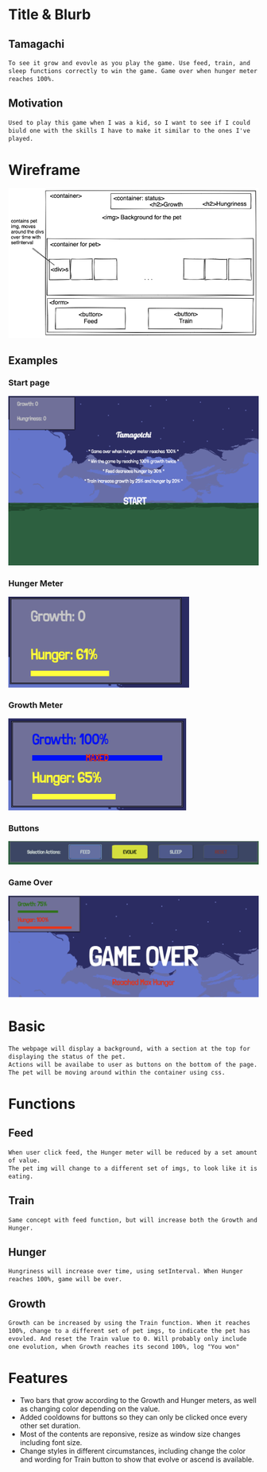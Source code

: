   # Title & Blurb
  ##  Tamagachi
    To see it grow and evovle as you play the game. Use feed, train, and sleep functions correctly to win the game. Game over when hunger meter reaches 100%.
  
  ## Motivation
    Used to play this game when I was a kid, so I want to see if I could biuld one with the skills I have to make it similar to the ones I've played.
  

  # Wireframe
  ![wireframe 1](./assets/project1_wireframe1.png)
  ## Examples
  ### Start page
  ![example 1](./assets/examples/start.png)

  ### Hunger Meter
  ![example 2](./assets/examples/hungerMeter.png)

  ### Growth Meter
  ![example 3](./assets/examples/TextInBar.png)

  ### Buttons
  ![example 4](./assets/examples/buttons.png)

  ### Game Over
  ![example 5](./assets/examples/gameOver.png)


  # Basic
    The webpage will display a background, with a section at the top for displaying the status of the pet.
    Actions will be availabe to user as buttons on the bottom of the page.
    The pet will be moving around within the container using css.
  

  # Functions
  ## Feed
    When user click feed, the Hunger meter will be reduced by a set amount of value.
    The pet img will change to a different set of imgs, to look like it is eating. 

  ## Train
    Same concept with feed function, but will increase both the Growth and Hunger.

  ## Hunger
    Hungriness will increase over time, using setInterval. When Hunger reaches 100%, game will be over.

  ## Growth
    Growth can be increased by using the Train function. When it reaches 100%, change to a different set of pet imgs, to indicate the pet has evovled. And reset the Train value to 0. Will probably only include one evolution, when Growth reaches its second 100%, log "You won"


  # Features
  * Two bars that grow according to the Growth and Hunger meters, as well as changing color depending on the value.
  * Added cooldowns for buttons so they can only be clicked once every other set duration.
  * Most of the contents are reponsive, resize as window size changes including font size.
  * Change styles in different circumstances, including change the color and wording for Train button to show that evolve or ascend is available.